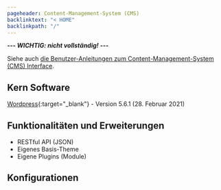 ```yaml
---
pageheader: Content-Management-System (CMS)
backlinktext: "< HOME"
backlinkpath: "/"
---
```


***--- WICHTIG: nicht vollständig! ---***

Siehe auch [die Benutzer-Anleitungen zum Content-Management-System (CMS) Interface](/wp-admin).

## Kern Software

[Wordpress](https://de.wikipedia.org/wiki/WordPress_Foundation){:target="_blank"} - Version 5.6.1 (28. Februar 2021)

## Funktionalitäten und Erweiterungen

- RESTful API (JSON)
- Eigenes Basis-Theme
- Eigene Plugins (Module)

## Konfigurationen

